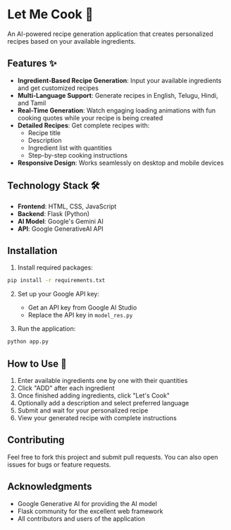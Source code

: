 # Let Me Cook 🍳

An AI-powered recipe generation application that creates personalized recipes based on your available ingredients.

## Features ✨

- **Ingredient-Based Recipe Generation**: Input your available ingredients and get customized recipes
- **Multi-Language Support**: Generate recipes in English, Telugu, Hindi, and Tamil
- **Real-Time Generation**: Watch engaging loading animations with fun cooking quotes while your recipe is being created
- **Detailed Recipes**: Get complete recipes with:
  - Recipe title
  - Description
  - Ingredient list with quantities
  - Step-by-step cooking instructions
- **Responsive Design**: Works seamlessly on desktop and mobile devices

## Technology Stack 🛠️

- **Frontend**: HTML, CSS, JavaScript
- **Backend**: Flask (Python)
- **AI Model**: Google's Gemini AI
- **API**: Google GenerativeAI API

## Installation

1. Install required packages:
```bash
pip install -r requirements.txt
```

2. Set up your Google API key:
   - Get an API key from Google AI Studio
   - Replace the API key in `model_res.py`

3. Run the application:
```bash
python app.py
```


## How to Use 📝

1. Enter available ingredients one by one with their quantities
2. Click "ADD" after each ingredient
3. Once finished adding ingredients, click "Let's Cook"
4. Optionally add a description and select preferred language
5. Submit and wait for your personalized recipe
6. View your generated recipe with complete instructions


## Contributing

Feel free to fork this project and submit pull requests. You can also open issues for bugs or feature requests.


## Acknowledgments

- Google Generative AI for providing the AI model
- Flask community for the excellent web framework
- All contributors and users of the application
